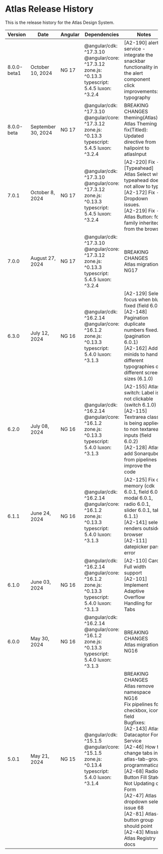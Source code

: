 # Atlas Release History

This is the release history for the Atlas Design System.

| Version     | Date             | Angular | Dependencies  | Notes                                                                                                                                                                       | Tags                                                                                                                        |
|-------------|------------------|---------|---------------|----------------------------------------------------------------------------------------------------------------------------------------------------------------------------|-----------------------------------------------------------------------------------------------------------------------------|
| 8.0.0-beta1 | October 10, 2024  | NG 17   | @angular/cdk: ^17.3.10 @angular/core: ^17.3.12 zone.js: ^0.13.3 typescript: 5.4.5 luxon: ^3.2.4 | [A2-190] alert service - integrate the snackbar functionality into the alert component<br> click improvements: typography                                                     | [Release 8.0.0-beta1](https://github.com/mmctech/proxima-atlas/releases/tag/v8.0.0-beta1)                                      |
| 8.0.0-beta  | September 30, 2024| NG 17   | @angular/cdk: ^17.3.10 @angular/core: ^17.3.12 zone.js: ^0.13.3 typescript: 5.4.5 luxon: ^3.2.4 | BREAKING CHANGES<br> theming(Atlas): Atlas Theming<br> fix(Titled): Updated directive from halipoint to atlasInput                       | [Release 8.0.0-beta](https://github.com/mmctech/proxima-atlas/releases/tag/v8.0.0-beta)                                         |
| 7.0.1       | October 8, 2024   | NG 17   | @angular/cdk: ^17.3.10 @angular/core: ^17.3.12 zone.js: ^0.13.3 typescript: 5.4.5 luxon: ^3.2.4 | [A2-220] Fix - [Typeahead] Atlas Select with typeahead does not allow to type<br> [A2-172] Fix - Dropdown issues.<br> [A2-219] Fix - Atlas Button: font family inherited from the browser | [Release 7.0.1](https://github.com/mmctech/proxima-atlas/releases/tag/v7.0.1)                                                 |
| 7.0.0       | August 27, 2024   | NG 17   | @angular/cdk: ^17.3.10 @angular/core: ^17.3.12 zone.js: ^0.13.3 typescript: 5.4.5 luxon: ^3.2.4 | BREAKING CHANGES<br> Atlas migration NG17                                                                                              | [Release 7.0.0](https://github.com/mmctech/proxima-atlas/releases/tag/v7.0.0)                                                |
| 6.3.0       | July 12, 2024     | NG 16   | @angular/cdk: ^16.2.14 @angular/core: ^16.1.2 zone.js: ^0.13.3 typescript: 5.4.0 luxon: ^3.1.3 | [A2-129] Select focus when blur fixed (field 6.0.3)<br> [A2-148] Pagination duplicate numbers fixed. (pagination 6.0.1)<br> [A2-162] Add minids to handle different typographies on different screen sizes (6.1.0) | [Release 6.3.0](https://github.com/mmctech/proxima-atlas/releases/tag/v6.3.0)                                                 |
| 6.2.0       | July 08, 2024     | NG 16   | @angular/cdk: ^16.2.14 @angular/core: ^16.1.2 zone.js: ^0.13.3 typescript: 5.4.0 luxon: ^3.1.3 | [A2-155] Atlas switch: Label is not clickable (switch 6.1.0)<br> [A2-115] Textrarea class is being applied to non textarea inputs (field 6.0.2)<br> [A2-128] Atlas: add Sonarqube from pipelines to improve the code | [Release 6.2.0](https://github.com/mmctech/proxima-atlas/releases/tag/v6.2.0)                                                 |
| 6.1.1       | June 24, 2024     | NG 16   | @angular/cdk: ^16.2.14 @angular/core: ^16.1.2 zone.js: ^0.13.3 typescript: 5.4.0 luxon: ^3.1.3 | [A2-125] Fix out memory (cdk 6.0.1, field 6.0.1, modal 6.0.1, radio 6.0.1, slider 6.0.1, tabs 6.1.1)<br> [A2-141] select renders outside browser<br> [A2-111] datepicker parse error | [Release 6.1.1](https://github.com/mmctech/proxima-atlas/releases/tag/v6.1.1)                                                 |
| 6.1.0       | June 03, 2024     | NG 16   | @angular/cdk: ^16.2.14 @angular/core: ^16.1.2 zone.js: ^0.13.3 typescript: 5.4.0 luxon: ^3.1.3 | [A2-110] Card - Full width support<br> [A2-101] Implement Adaptive Overflow Handling for Tabs                                             | [Release 6.1.0](https://github.com/mmctech/proxima-atlas/releases/tag/v6.1.0)                                                 |
| 6.0.0       | May 30, 2024      | NG 16   | @angular/cdk: ^16.2.14 @angular/core: ^16.1.2 zone.js: ^0.13.3 typescript: 5.4.0 luxon: ^3.1.3 | BREAKING CHANGES<br> Atlas migration NG16                                                                                              | [Release 6.0.0](https://github.com/mmctech/proxima-atlas/releases/tag/v6.0.0)                                                 |
| 5.0.1       | May 21, 2024      | NG 15   | @angular/cdk: ^15.1.5 @angular/core: ^15.1.5 zone.js: ^0.13.4 typescript: 5.4.0 luxon: ^3.1.4 | BREAKING CHANGES<br> Atlas remove namespace NG16<br> Fix pipelines for checkbox, icon, field<br> Bugfixes:<br> [A2-143] Atlas Datacaptor Form Service<br> [A2-46] How to change tabs in atlas-tab-group programmatically<br> [A2-68] Radio Button Fill State Not Updating on Form<br> [A2-47] Atlas dropdown select issue 68<br> [A2-81] Atlas-button group should point<br> [A2-43] Missing Atlas Registry docs | [Release 5.0.1](https://github.com/mmctech/proxima-atlas/releases/tag/v5.0.1)                                                 |